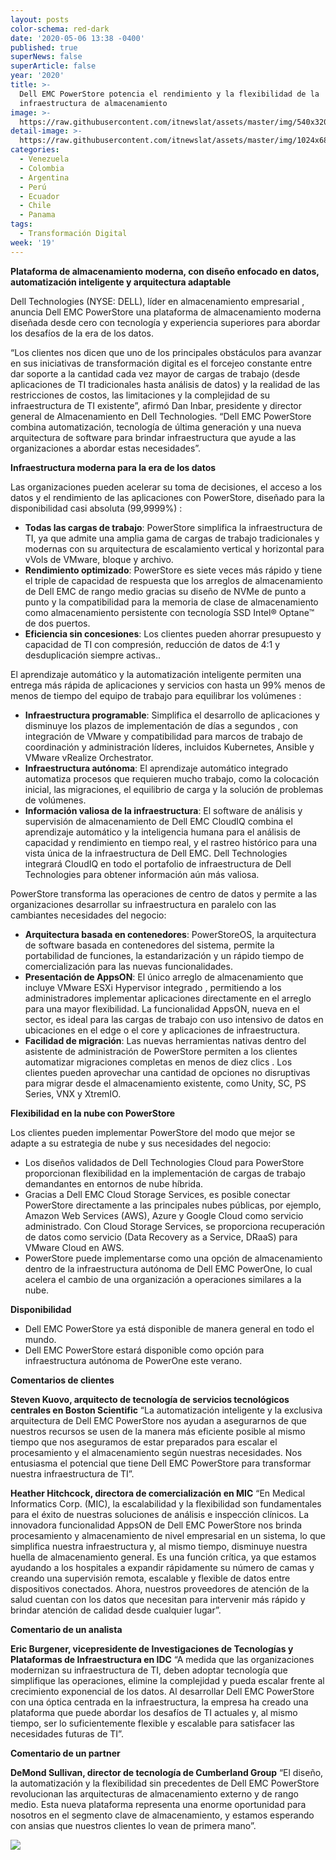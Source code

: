 ```yaml
---
layout: posts
color-schema: red-dark
date: '2020-05-06 13:38 -0400'
published: true
superNews: false
superArticle: false
year: '2020'
title: >-
  Dell EMC PowerStore potencia el rendimiento y la flexibilidad de la
  infraestructura de almacenamiento 
image: >-
  https://raw.githubusercontent.com/itnewslat/assets/master/img/540x320/Dell-EMC-Power-store-p.jpg
detail-image: >-
  https://raw.githubusercontent.com/itnewslat/assets/master/img/1024x680/Dell-EMC-Power-store-g.jpg
categories:
  - Venezuela
  - Colombia
  - Argentina
  - Perú
  - Ecuador
  - Chile
  - Panama
tags:
  - Transformación Digital
week: '19'
---
```

**Plataforma de almacenamiento moderna, con diseño enfocado en datos, automatización inteligente y arquitectura adaptable**

Dell Technologies (NYSE: DELL), líder en almacenamiento empresarial , anuncia Dell EMC PowerStore una plataforma de almacenamiento moderna diseñada desde cero con tecnología y experiencia superiores para abordar los desafíos de la era de los datos.

“Los clientes nos dicen que uno de los principales obstáculos para avanzar en sus iniciativas de transformación digital es el forcejeo constante entre dar soporte a la cantidad cada vez mayor de cargas de trabajo (desde aplicaciones de TI tradicionales hasta análisis de datos) y la realidad de las restricciones de costos, las limitaciones y la complejidad de su infraestructura de TI existente”, afirmó Dan Inbar, presidente y director general de Almacenamiento en Dell Technologies. “Dell EMC PowerStore combina automatización, tecnología de última generación y una nueva arquitectura de software para brindar infraestructura que ayude a las organizaciones a abordar estas necesidades”. 

**Infraestructura moderna para la era de los datos**

Las organizaciones pueden acelerar su toma de decisiones, el acceso a los datos y el rendimiento de las aplicaciones con PowerStore, diseñado para la disponibilidad casi absoluta (99,9999%) :

- **Todas las cargas de trabajo**: PowerStore simplifica la infraestructura de TI, ya que admite una amplia gama de cargas de trabajo tradicionales y modernas con su arquitectura de escalamiento vertical y horizontal para vVols de VMware, bloque y archivo.
- **Rendimiento optimizado**: PowerStore es siete veces más rápido y tiene el triple de capacidad de respuesta que los arreglos de almacenamiento de Dell EMC de rango medio  gracias su diseño de NVMe de punto a punto y la compatibilidad para la memoria de clase de almacenamiento como almacenamiento persistente con tecnología SSD Intel® Optane™ de dos puertos. 
- **Eficiencia sin concesiones**: Los clientes pueden ahorrar presupuesto y capacidad de TI con compresión, reducción de datos de 4:1 y desduplicación siempre activas.. 

El aprendizaje automático y la automatización inteligente permiten una entrega más rápida de aplicaciones y servicios con hasta un 99% menos de menos de tiempo del equipo de trabajo para equilibrar los volúmenes  : 

- **Infraestructura programable**: Simplifica el desarrollo de aplicaciones y disminuye los plazos de implementación de días a segundos , con integración de VMware y compatibilidad para marcos de trabajo de coordinación y administración líderes, incluidos Kubernetes, Ansible y VMware vRealize Orchestrator. 
- **Infraestructura autónoma**: El aprendizaje automático integrado automatiza procesos que requieren mucho trabajo, como la colocación inicial, las migraciones, el equilibrio de carga y la solución de problemas de volúmenes. 
- **Información valiosa de la infraestructura**: El software de análisis y supervisión de almacenamiento de Dell EMC CloudIQ combina el aprendizaje automático y la inteligencia humana para el análisis de capacidad y rendimiento en tiempo real, y el rastreo histórico para una vista única de la infraestructura de Dell EMC. Dell Technologies integrará CloudIQ en todo el portafolio de infraestructura de Dell Technologies para obtener información aún más valiosa.

PowerStore transforma las operaciones de centro de datos y permite a las organizaciones desarrollar su infraestructura en paralelo con las cambiantes necesidades del negocio: 

- **Arquitectura basada en contenedores**: PowerStoreOS, la arquitectura de software basada en contenedores del sistema, permite la portabilidad de funciones, la estandarización y un rápido tiempo de comercialización para las nuevas funcionalidades. 
- **Presentación de AppsON**:  El único arreglo de almacenamiento que incluye VMware ESXi Hypervisor integrado , permitiendo a los administradores implementar aplicaciones directamente en el arreglo para una mayor flexibilidad. La funcionalidad AppsON, nueva en el sector, es ideal para las cargas de trabajo con uso intensivo de datos en ubicaciones en el edge o el core y aplicaciones de infraestructura. 
- **Facilidad de migración**: Las nuevas herramientas nativas dentro del asistente de administración de PowerStore permiten a los clientes automatizar migraciones completas en menos de diez clics . Los clientes pueden aprovechar una cantidad de opciones no disruptivas para migrar desde el almacenamiento existente, como Unity, SC, PS Series, VNX y XtremIO.

**Flexibilidad en la nube con PowerStore**

Los clientes pueden implementar PowerStore del modo que mejor se adapte a su estrategia de nube y sus necesidades del negocio:
- Los diseños validados de Dell Technologies Cloud para PowerStore proporcionan flexibilidad en la implementación de cargas de trabajo demandantes en entornos de nube híbrida. 
- Gracias a Dell EMC Cloud Storage Services, es posible conectar PowerStore directamente a las principales nubes públicas, por ejemplo, Amazon Web Services (AWS), Azure y Google Cloud como servicio administrado. Con Cloud Storage Services, se proporciona recuperación de datos como servicio (Data Recovery as a Service, DRaaS) para VMware Cloud en AWS. 
- PowerStore puede implementarse como una opción de almacenamiento dentro de la infraestructura autónoma de Dell EMC PowerOne, lo cual acelera el cambio de una organización a operaciones similares a la nube.

**Disponibilidad**
- Dell EMC PowerStore ya está disponible de manera general en todo el mundo.
- Dell EMC PowerStore estará disponible como opción para infraestructura autónoma de PowerOne este verano.

**Comentarios de clientes**

**Steven Kuovo, arquitecto de tecnología de servicios tecnológicos centrales en Boston Scientific**
“La automatización inteligente y la exclusiva arquitectura de Dell EMC PowerStore nos ayudan a asegurarnos de que nuestros recursos se usen de la manera más eficiente posible al mismo tiempo que nos aseguramos de estar preparados para escalar el procesamiento y el almacenamiento según nuestras necesidades. Nos entusiasma el potencial que tiene Dell EMC PowerStore para transformar nuestra infraestructura de TI”.

**Heather Hitchcock, directora de comercialización en MIC**
“En Medical Informatics Corp. (MIC), la escalabilidad y la flexibilidad son fundamentales para el éxito de nuestras soluciones de análisis e inspección clínicos. La innovadora funcionalidad AppsON de Dell EMC PowerStore nos brinda procesamiento y almacenamiento de nivel empresarial en un sistema, lo que simplifica nuestra infraestructura y, al mismo tiempo, disminuye nuestra huella de almacenamiento general. Es una función crítica, ya que estamos ayudando a los hospitales a expandir rápidamente su número de camas y creando una supervisión remota, escalable y flexible de datos entre dispositivos conectados. Ahora, nuestros proveedores de atención de la salud cuentan con los datos que necesitan para intervenir más rápido y brindar atención de calidad desde cualquier lugar”.  

**Comentario de un analista**

**Eric Burgener, vicepresidente de Investigaciones de Tecnologías y Plataformas de Infraestructura en IDC**
“A medida que las organizaciones modernizan su infraestructura de TI, deben adoptar tecnología que simplifique las operaciones, elimine la complejidad y pueda escalar frente al crecimiento exponencial de los datos. Al desarrollar Dell EMC PowerStore con una óptica centrada en la infraestructura, la empresa ha creado una plataforma que puede abordar los desafíos de TI actuales y, al mismo tiempo, ser lo suficientemente flexible y escalable para satisfacer las necesidades futuras de TI”.

**Comentario de un partner**

**DeMond Sullivan, director de tecnología de Cumberland Group**
“El diseño, la automatización y la flexibilidad sin precedentes de Dell EMC PowerStore revolucionan las arquitecturas de almacenamiento externo y de rango medio. Esta nueva plataforma representa una enorme oportunidad para nosotros en el segmento clave de almacenamiento, y estamos esperando con ansias que nuestros clientes lo vean de primera mano”.

<img src="https://tracker.metricool.com/c3po.jpg?hash=56f88a41e39ab42c063cc51676587a04"/>